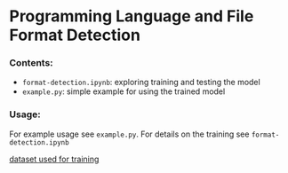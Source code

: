 # Programming Language and File Format Detection

### Contents:
- ``format-detection.ipynb``: exploring training and testing the model
- ``example.py``: simple example for using the trained model

### Usage: 
For example usage see ``example.py``. For details on the training see ``format-detection.ipynb``

[dataset used for training](https://www.kaggle.com/datasets/joonasyoon/file-format-detection)